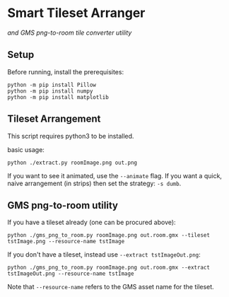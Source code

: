 # Smart Tileset Arranger
*and GMS png-to-room tile converter utility*

## Setup

Before running, install the prerequisites:

```
python -m pip install Pillow
python -m pip install numpy
python -m pip install matplotlib
```

## Tileset Arrangement

This script requires python3 to be installed.

basic usage:

```
python ./extract.py roomImage.png out.png
```

If you want to see it animated, use the `--animate` flag. If you want a quick, naive arrangement (in strips) then set the strategy: `-s dumb`.

## GMS png-to-room utility

If you have a tileset already (one can be procured above):

```
python ./gms_png_to_room.py roomImage.png out.room.gmx --tileset tstImage.png --resource-name tstImage
```

If you don't have a tileset, instead use `--extract tstImageOut.png`:

```
python ./gms_png_to_room.py roomImage.png out.room.gmx --extract tstImageOut.png --resource-name tstImage
```

Note that `--resource-name` refers to the GMS asset name for the tileset.
